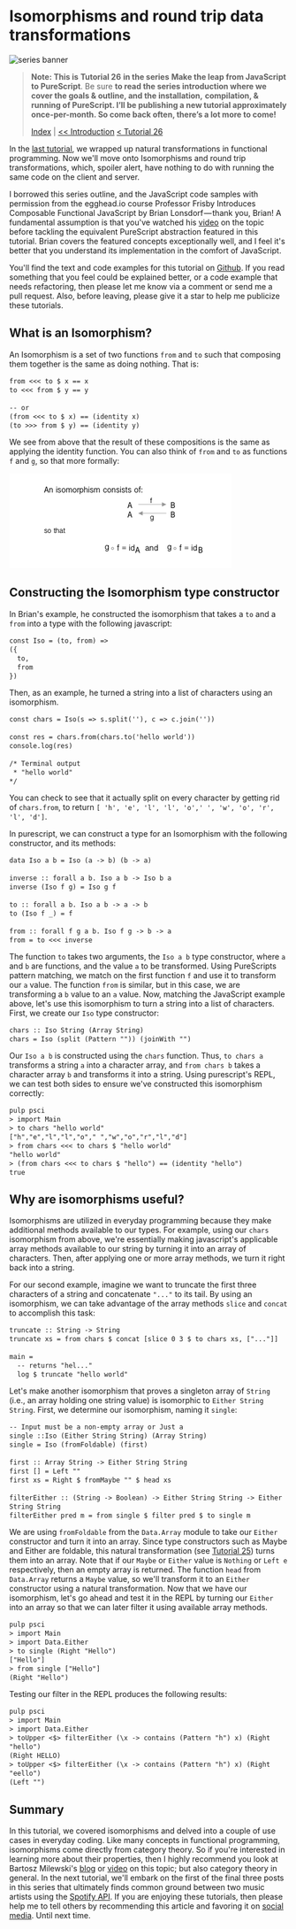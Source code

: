 # Isomorphisms and round trip data transformations

![series banner](../resources/glitched-abstract.jpg)

> **Note: This is** **Tutorial 26** **in the series** **Make the leap from JavaScript to PureScript**. Be sure
> **to read the series introduction where we cover the goals & outline, and the installation,**
> **compilation, & running of PureScript. I’ll be publishing a new tutorial approximately**
> **once-per-month. So come back often, there’s a lot more to come!**
> 
> [Index](https:github.com/adkelley/javascript-to-purescript/tree/master/md) | [<< Introduction](https:github.com/adkelley/javascript-to-purescript) [< Tutorial 26](https:github.com/adkelley/javascript-to-purescript/tree/master/tut26)

In the [last tutorial](https://github.com/adkelley/javascript-to-purescript/tree/master/tut25/), we wrapped up natural transformations in functional programming.  Now we'll move onto Isomorphisms and round trip transformations, which, spoiler alert, have nothing to do with running the same code on the client and server.

I borrowed this series outline, and the JavaScript code samples with permission from the egghead.io course Professor Frisby Introduces Composable Functional JavaScript by
Brian Lonsdorf — thank you, Brian! A fundamental assumption is that you've watched his [video](https://egghead.io/lessons/javascript-isomorphisms-and-round-trip-data-transformations) on the topic before tackling the equivalent PureScript abstraction
featured in this tutorial. Brian covers the featured concepts exceptionally well, and I feel it's better that you understand its implementation in the comfort of JavaScript.

You'll find the text and code examples for this tutorial on [Github](https://github.com/adkelley/javascript-to-purescript/tree/master/tut26/).  If you read something that you feel could be explained better, or a code example that needs refactoring, then please let me know via a comment or send me a pull request.  Also, before leaving, please give it a star to help me publicize these tutorials.


## What is an Isomorphism?

An Isomorphism is a set of two functions `from` and `to` such that composing them together is the same as doing nothing.  That is:

    from <<< to $ x == x
    to <<< from $ y == y
    
    -- or
    (from <<< to $ x) == (identity x)
    (to >>> from $ y) == (identity y)

We see from above that the result of these compositions is the same as applying the identity function.  You can also think of `from` and `to` as functions `f` and `g`, so that more formally:

![img](../resources/tut26-isomorphism.png)


## Constructing the Isomorphism type constructor

In Brian's example, he constructed the isomorphism that takes a `to` and a `from` into a type with the following javascript:

    const Iso = (to, from) =>
    ({
      to,
      from
    })

Then, as an example, he turned a string into a list of characters using an isomorphism.

    const chars = Iso(s => s.split(''), c => c.join(''))
    
    const res = chars.from(chars.to('hello world'))
    console.log(res)
    
    /* Terminal output
     * "hello world"
    */

You can check to see that it actually split on every character by getting rid of `chars.from`, to return `[ 'h', 'e', 'l', 'l', 'o',' ', 'w', 'o', 'r', 'l', 'd']`.

In purescript, we can construct a type for an Isomorphism with the following constructor, and its methods:

    data Iso a b = Iso (a -> b) (b -> a)
    
    inverse :: forall a b. Iso a b -> Iso b a
    inverse (Iso f g) = Iso g f
    
    to :: forall a b. Iso a b -> a -> b
    to (Iso f _) = f
    
    from :: forall f g a b. Iso f g -> b -> a
    from = to <<< inverse

The function `to` takes two arguments, the `Iso a b` type constructor, where `a` and `b` are functions, and the value `a` to be transformed.  Using PureScripts pattern matching, we match on the first function `f` and use it to transform our `a` value.  The function `from` is similar, but in this case, we are transforming a `b` value to an `a` value.  Now, matching the JavaScript example above, let's use this isomorphism to turn a string into a list of characters.  First, we create our `Iso` type constructor:

    chars :: Iso String (Array String)
    chars = Iso (split (Pattern "")) (joinWith "")

Our `Iso a b` is constructed using the `chars` function.  Thus, `to chars a` transforms a string `a` into a character array, and `from chars b` takes a character array `b` and transforms it into a string.  Using purescript's REPL, we can test both sides to ensure we've constructed this isomorphism correctly:

    pulp psci
    > import Main
    > to chars "hello world"
    ["h","e","l","l","o"," ","w","o","r","l","d"]
    > from chars <<< to chars $ "hello world"
    "hello world"
    > (from chars <<< to chars $ "hello") == (identity "hello")
    true


## Why are isomorphisms useful?

Isomorphisms are utilized in everyday programming because they make additional methods available to our types. For example, using our `chars` isomorphism from above, we're essentially making javascript's applicable array methods available to our string by turning it into an array of characters. Then, after applying one or more array methods, we turn it right back into a string.

For our second example, imagine we want to truncate the first three characters of a string and concatenate `"..."` to its tail. By using an isomorphism, we can take advantage of the array methods `slice` and `concat` to accomplish this task:

    truncate :: String -> String
    truncate xs = from chars $ concat [slice 0 3 $ to chars xs, ["..."]]
    
    main =
      -- returns "hel..."
      log $ truncate "hello world"

Let's make another isomorphism that proves a singleton array of `String` (i.e., an array holding one string value) is isomorphic to `Either String String`. First, we determine our isomorphism, naming it `single`:

    -- Input must be a non-empty array or Just a
    single ::Iso (Either String String) (Array String)
    single = Iso (fromFoldable) (first)
    
    first :: Array String -> Either String String
    first [] = Left ""
    first xs = Right $ fromMaybe "" $ head xs
    
    filterEither :: (String -> Boolean) -> Either String String -> Either String String
    filterEither pred m = from single $ filter pred $ to single m

We are using `fromFoldable` from the `Data.Array` module to take our `Either` constructor and turn it into an array.  Since type constructors such as Maybe and Either are foldable, this natural transformation (see [Tutorial 25](https://github.com/adkelley/javascript-to-purescript/tree/master/tut25)) turns them into an array.  Note that if our `Maybe` or `Either` value is `Nothing` or `Left e` respectively, then an empty array is returned.  The function `head` from `Data.Array` returns a `Maybe` value, so we'll transform it to an `Either` constructor using a natural transformation. Now that we have our isomorphism, let's go ahead and test it in the REPL by turning our `Either` into an array so that we can later filter it using available array methods.

    pulp psci
    > import Main
    > import Data.Either
    > to single (Right "Hello")
    ["Hello"]
    > from single ["Hello"]
    (Right "Hello")

Testing our filter in the REPL produces the following results:

    pulp psci
    > import Main
    > import Data.Either
    > toUpper <$> filterEither (\x -> contains (Pattern "h") x) (Right "hello")
    (Right HELLO)
    > toUpper <$> filterEither (\x -> contains (Pattern "h") x) (Right "eello")
    (Left "")


## Summary

In this tutorial, we covered isomorphisms and delved into a couple of use cases in everyday coding. Like many concepts in functional programming, isomorphisms come directly from category theory.  So if you're interested in learning more about their properties, then I highly recommend you look at Bartosz Milewski's [blog](https://bartoszmilewski.com/2015/04/07/natural-transformations/) or [video](https://www.youtube.com/watch?v=2LJC-XD5Ffo) on this topic; but also category theory in general. In the next tutorial, we'll embark on the first of the final three posts in this series that ultimately finds common ground between two music artists using the [Spotify API](https://developer.spotify.com/console/).  If you are enjoying these tutorials, then please help me to tell others by recommending this article and favoring it on [social media](https://twitter.com/adkelley/status/1195818653138046976?s=20).  Until next time.

